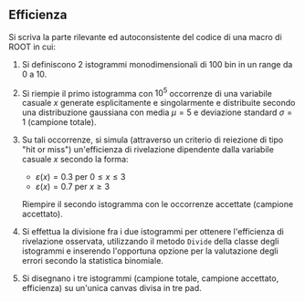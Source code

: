 ## Efficienza

Si scriva la parte rilevante ed autoconsistente del codice di una macro di ROOT in cui:

1. Si definiscono 2 istogrammi monodimensionali di 100 bin in un range da 0 a 10.
2. Si riempie il primo istogramma con $10^5$ occorrenze di una variabile casuale $x$ generate esplicitamente e singolarmente e distribuite secondo una distribuzione gaussiana con media $\mu=5$ e deviazione standard $\sigma=1$ (campione totale).
3. Su tali occorrenze, si simula (attraverso un criterio di reiezione di tipo "hit or miss") un'efficienza di rivelazione dipendente dalla variabile casuale $x$ secondo la forma:

    - $\varepsilon(x)=0.3$ per $0\leq x\leq 3$
    - $\varepsilon(x)=0.7$ per $x \geq 3$

    Riempire il secondo istogramma con le occorrenze accettate (campione accettato).

4. Si effettua la divisione fra i due istogrammi per ottenere l'efficienza di rivelazione osservata, utilizzando il metodo `Divide` della classe degli istogrammi e inserendo l'opportuna opzione per la valutazione degli errori secondo la statistica binomiale.
5. Si disegnano i tre istogrammi (campione totale, campione accettato, efficienza) su un'unica canvas divisa in tre pad.
